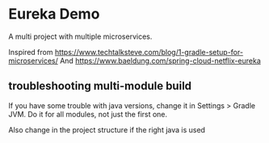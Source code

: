 # Eureka Demo

A multi project with multiple microservices.

Inspired from https://www.techtalksteve.com/blog/1-gradle-setup-for-microservices/
And https://www.baeldung.com/spring-cloud-netflix-eureka


## troubleshooting multi-module build

If you have some trouble with java versions, change it in Settings > Gradle JVM. Do it for all modules, not just the first one.

Also change in the project structure if the right java is used